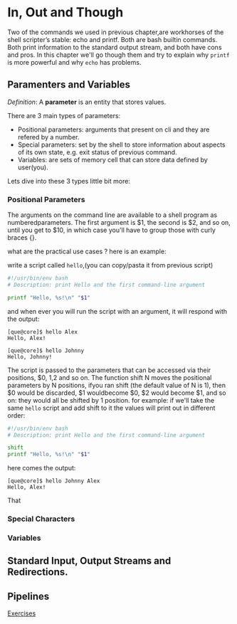 <!--managing data rediecting-->
# In, Out and Though
Two of the commands we used in previous chapter,are workhorses of the shell scripter’s stable: echo and printf. Both are bash builtin commands. Both print information to the standard output stream, and both have cons and pros.
In this chapter we'll go though them and try to explain why `printf` is more powerful and why  `echo` has problems.

## Paramenters and Variables

*_Definition_*: A **parameter** is an entity that stores values.

There are 3 main types of parameters: 
- Positional parameters: arguments that present on cli and they are refered by a number.
- Special parameters: set by the shell to store information about aspects of its own state, e.g. exit status of previous command.
- Variables: are sets of memory cell that can store data defined by user(you).

Lets dive into these 3 types little bit more:

### Positional Parameters

The arguments on the command line are available to a shell program as numberedparameters. The first argument is $1, the second is $2, and so on, until you get to $10, in which case you'll have to group those with curly braces {}.

what are the practical use cases ? here is an example:

write a script called `hello`,(you can copy/pasta it from previous script)

```sh
#!/usr/bin/env bash
# Description: print Hello and the first command-line argument

printf "Hello, %s!\n" "$1"
```
and when ever you will run the script with an argument, it will respond with the output:

```
[que@core]$ hello Alex
Hello, Alex!

[que@core]$ hello Johnny
Hello, Johnny!
```

The script is passed to the parameters that can be accessed via their positions, $0, $1,$2 and so on. The function shift N moves the positional parameters by N positions, ifyou ran shift (the default value of N is 1), then $0 would be discarded, $1 wouldbecome $0, $2 would become $1, and so on: they would all be shifted by 1 position. for example: if we'll take the same  `hello` script and add  shift to it the values will print out in different order:

```sh
#!/usr/bin/env bash
# Description: print Hello and the first command-line argument

shift 
printf "Hello, %s!\n" "$1"
```
here comes the output:
```
[que@core]$ hello Johnny Alex
Hello, Alex!
```

That


### Special Characters

### Variables

## Standard Input, Output Streams and Redirections.

## Pipelines

[Exercises](../Exercises/../01_in_out_and_through/README.md)